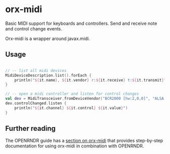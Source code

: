 # orx-midi

Basic MIDI support for keyboards and controllers. Send and receive note and control change events. 

Orx-midi is a wrapper around javax.midi.

## Usage

```kotlin

// -- list all midi devices
MidiDeviceDescription.list().forEach {
    println("${it.name}, ${it.vendor} r:${it.receive} t:${it.transmit}")
}

// -- open a midi controller and listen for control changes
val dev = MidiTransceiver.fromDeviceVendor("BCR2000 [hw:2,0,0]", "ALSA (http://www.alsa-project.org)")
dev.controlChanged.listen {
    println("${it.channel} ${it.control} ${it.value}")
}
```

## Further reading

The OPENRNDR guide has a [section on orx-midi](https://guide.openrndr.org/#/10_OPENRNDR_Extras/C04_Midi_controllers) that provides step-by-step documentation for using orx-midi in combination with OPENRNDR.
